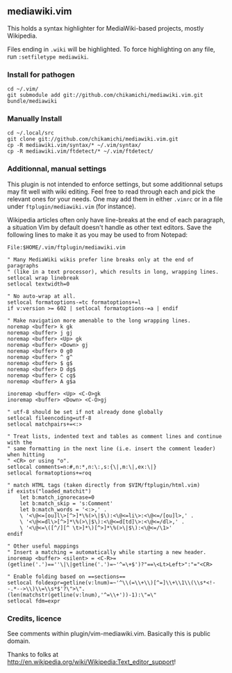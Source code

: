 ## mediawiki.vim

This holds a syntax highlighter for MediaWiki-based projects, mostly Wikipedia.

Files ending in `.wiki` will be highlighted. To force highlighting on any file, run `:setfiletype mediawiki`.

### Install for pathogen

    cd ~/.vim/
    git submodule add git://github.com/chikamichi/mediawiki.vim.git bundle/mediawiki

### Manually Install

    cd ~/.local/src
    git clone git://github.com/chikamichi/mediawiki.vim.git
    cp -R mediawiki.vim/syntax/* ~/.vim/syntax/
    cp -R mediawiki.vim/ftdetect/* ~/.vim/ftdetect/

### Additionnal, manual settings

This plugin is not intended to enforce settings, but some additionnal setups may fit well with wiki editing. Feel free to read through each and pick the relevant ones for your needs. One may add them in either `.vimrc` or in a file under `ftplugin/mediawiki.vim` (for instance).

Wikipedia articles often only have line-breaks at the end of each paragraph, a situation Vim by default doesn't handle as other text editors. Save the following lines to make it as you may be used to from Notepad:

    File:$HOME/.vim/ftplugin/mediawiki.vim

    " Many MediaWiki wikis prefer line breaks only at the end of paragraphs
    " (like in a text processor), which results in long, wrapping lines.
    setlocal wrap linebreak
    setlocal textwidth=0

    " No auto-wrap at all.
    setlocal formatoptions-=tc formatoptions+=l
    if v:version >= 602 | setlocal formatoptions-=a | endif

    " Make navigation more amenable to the long wrapping lines.
    noremap <buffer> k gk
    noremap <buffer> j gj
    noremap <buffer> <Up> gk
    noremap <buffer> <Down> gj
    noremap <buffer> 0 g0
    noremap <buffer> ^ g^
    noremap <buffer> $ g$
    noremap <buffer> D dg$
    noremap <buffer> C cg$
    noremap <buffer> A g$a

    inoremap <buffer> <Up> <C-O>gk
    inoremap <buffer> <Down> <C-O>gj

    " utf-8 should be set if not already done globally
    setlocal fileencoding=utf-8
    setlocal matchpairs+=<:>

    " Treat lists, indented text and tables as comment lines and continue with the
    " same formatting in the next line (i.e. insert the comment leader) when hitting
    " <CR> or using "o".
    setlocal comments=n:#,n:*,n:\:,s:{\|,m:\|,ex:\|}
    setlocal formatoptions+=roq

    " match HTML tags (taken directly from $VIM/ftplugin/html.vim)
    if exists("loaded_matchit")
        let b:match_ignorecase=0
        let b:match_skip = 's:Comment'
        let b:match_words = '<:>,' .
        \ '<\@<=[ou]l\>[^>]*\%(>\|$\):<\@<=li\>:<\@<=/[ou]l>,' .
        \ '<\@<=dl\>[^>]*\%(>\|$\):<\@<=d[td]\>:<\@<=/dl>,' .
        \ '<\@<=\([^/][^ \t>]*\)[^>]*\%(>\|$\):<\@<=/\1>'
    endif

    " Other useful mappings
    " Insert a matching = automatically while starting a new header.
    inoremap <buffer> <silent> = <C-R>=(getline('.')==''\|\|getline('.')=~'^=\+$')?"==\<Lt>Left>":"="<CR>

    " Enable folding based on ==sections==
    setlocal foldexpr=getline(v:lnum)=~'^\\(=\\+\\)[^=]\\+\\1\\(\\s*<!--.*-->\\)\\=\\s*$'?\">\".(len(matchstr(getline(v:lnum),'^=\\+'))-1):\"=\"
    setlocal fdm=expr

### Credits, licence

See comments within plugin/vim-mediawiki.vim. Basically this is public domain.

Thanks to folks at http://en.wikipedia.org/wiki/Wikipedia:Text_editor_support!

